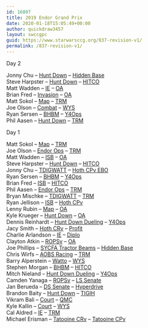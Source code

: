 ```yaml
---
id: 16807
title: 2019 Endor Grand Prix
date: 2020-01-18T15:05:49+00:00
author: quickdraw3457
layout: swccgpc
guid: https://www.starwarsccg.org/837-revision-v1/
permalink: /837-revision-v1/
---
```

Day 2

Jonny Chu – <a rel="noreferrer noopener" aria-label="Hunt Down (opens in a new tab)" href="http://71c.83c.myftpupload.com/2019-endor-grand-prix-day-2-jonny-chu-hunt-down/" target="_blank">Hunt Down</a> – <a rel="noreferrer noopener" aria-label="Hidden Base (opens in a new tab)" href="http://71c.83c.myftpupload.com/2019-endor-grand-prix-day-2-jonny-chu-hidden-base/" target="_blank">Hidden Base</a>  
Steve Harpster – <a rel="noreferrer noopener" aria-label="Hunt Down (opens in a new tab)" href="http://71c.83c.myftpupload.com/2019-endor-grand-prix-day-2-steve-harpster-hunt-down/" target="_blank">Hunt Down</a> – <a rel="noreferrer noopener" aria-label="HITCO (opens in a new tab)" href="http://71c.83c.myftpupload.com/2019-endor-grand-prix-day-2-steve-harpster-hitco/" target="_blank">HITCO</a>  
Matt Wadden – <a rel="noreferrer noopener" aria-label="IE (opens in a new tab)" href="https://www.starwarsccg.org/2019-endor-grand-prix-day-2-matt-wadden-ie/" target="_blank">IE</a> – <a rel="noreferrer noopener" aria-label="OA  (opens in a new tab)" href="https://www.starwarsccg.org/2019-endor-grand-prix-day-2-matt-wadden-oa/" target="_blank">OA </a>  
Brian Fred – <a rel="noreferrer noopener" aria-label="Invasion (opens in a new tab)" href="https://www.starwarsccg.org/2019-endor-grand-prix-day-2-brian-fred-invasion/" target="_blank">Invasion</a> – <a rel="noreferrer noopener" aria-label="OA (opens in a new tab)" href="https://www.starwarsccg.org/2019-endor-grand-prix-day-2-brian-fred-oa/" target="_blank">OA</a>  
Matt Sokol – <a rel="noreferrer noopener" aria-label="Map (opens in a new tab)" href="https://www.starwarsccg.org/2019-endor-grand-prix-day-2-matt-sokol-map/" target="_blank">Map</a> – <a rel="noreferrer noopener" aria-label="TRM (opens in a new tab)" href="https://www.starwarsccg.org/2019-endor-grand-prix-day-2-matt-sokol-trm/" target="_blank">TRM</a>  
Joe Olson – <a rel="noreferrer noopener" aria-label="Combat (opens in a new tab)" href="https://www.starwarsccg.org/2019-endor-grand-prix-day-2-joe-olson-combat/" target="_blank">Combat</a> – <a rel="noreferrer noopener" aria-label="WYS (opens in a new tab)" href="https://www.starwarsccg.org/2019-endor-grand-prix-day-2-joe-olson-wys/" target="_blank">WYS</a>  
Ryan Sersen – <a rel="noreferrer noopener" aria-label="BHBM (opens in a new tab)" href="https://www.starwarsccg.org/2019-endor-grand-prix-day-2-ryan-sersen-bhbm/" target="_blank">BHBM</a> – <a rel="noreferrer noopener" aria-label="Y4Ops (opens in a new tab)" href="https://www.starwarsccg.org/2019-endor-grand-prix-day-2-ryan-sersen-y4ops/" target="_blank">Y4Ops</a>  
Phil Aasen – <a rel="noreferrer noopener" aria-label="Hunt Down (opens in a new tab)" href="https://www.starwarsccg.org/2019-endor-grand-prix-day-2-phil-aasen-hunt-down/" target="_blank">Hunt Down</a> – <a href="https://www.starwarsccg.org/2019-endor-grand-prix-day-2-phil-aasen-trm/" target="_blank" rel="noreferrer noopener" aria-label="TRM (opens in a new tab)">TRM</a>

Day 1

Matt Sokol – <a rel="noreferrer noopener" aria-label="Map (opens in a new tab)" href="https://www.starwarsccg.org/2019-endor-grand-prix-day-1-matt-sokol-map/" target="_blank">Map</a> – <a rel="noreferrer noopener" aria-label=" (opens in a new tab)" href="https://www.starwarsccg.org/2019-endor-grand-prix-day-1-matt-sokol-trm/" target="_blank">TRM</a>  
Joe Olson – <a rel="noreferrer noopener" aria-label="Endor Ops (opens in a new tab)" href="https://www.starwarsccg.org/2019-endor-grand-prix-day-1-joe-olson-endor-ops/" target="_blank">Endor Ops</a> – <a rel="noreferrer noopener" aria-label="TRM (opens in a new tab)" href="https://www.starwarsccg.org/2019-endor-grand-prix-day-1-joe-olson-trm/" target="_blank">TRM</a>  
Matt Wadden – <a rel="noreferrer noopener" aria-label="ISB (opens in a new tab)" href="https://www.starwarsccg.org/2019-endor-grand-prix-day-1-matt-wadden-isb/" target="_blank">ISB</a> – <a rel="noreferrer noopener" aria-label="OA (opens in a new tab)" href="https://www.starwarsccg.org/2019-endor-grand-prix-day-1-matt-wadden-oa/" target="_blank">OA</a>  
Steve Harpster – <a rel="noreferrer noopener" aria-label="Hunt Down (opens in a new tab)" href="https://www.starwarsccg.org/2019-endor-grand-prix-day-1-steve-harpster-hunt-down/" target="_blank">Hunt Down</a> – <a rel="noreferrer noopener" aria-label="HITCO (opens in a new tab)" href="https://www.starwarsccg.org/2019-endor-grand-prix-day-1-steve-harpster-hitco/" target="_blank">HITCO</a>  
Jonny Chu – <a rel="noreferrer noopener" aria-label="TDIGWATT (opens in a new tab)" href="https://www.starwarsccg.org/2019-endor-grand-prix-day-1-jonny-chu-tdigwatt/" target="_blank">TDIGWATT</a> – <a rel="noreferrer noopener" aria-label="Hoth CPv EBO (opens in a new tab)" href="https://www.starwarsccg.org/2019-endor-grand-prix-day-1-jonny-chu-ebo/" target="_blank">Hoth CPv EBO</a>  
Ryan Sersen – <a rel="noreferrer noopener" aria-label="BHBM (opens in a new tab)" href="https://www.starwarsccg.org/2019-endor-grand-prix-day-1-ryan-sersen-bhbm/" target="_blank">BHBM</a> – <a rel="noreferrer noopener" aria-label="Y4Ops (opens in a new tab)" href="https://www.starwarsccg.org/2019-endor-grand-prix-day-1-ryan-sersen-yavin-4-ops/" target="_blank">Y4Ops</a>  
Brian Fred – <a rel="noreferrer noopener" aria-label="ISB (opens in a new tab)" href="https://www.starwarsccg.org/2019-endor-grand-prix-day-1-brian-fred-isb/" target="_blank">ISB</a> – <a rel="noreferrer noopener" aria-label="HITCO (opens in a new tab)" href="https://www.starwarsccg.org/2019-endor-grand-prix-day-1-brian-fred-hitco/" target="_blank">HITCO</a>  
Phil Aasen – <a rel="noreferrer noopener" aria-label="Endor Ops (opens in a new tab)" href="https://www.starwarsccg.org/2019-endor-grand-prix-day-1-phil-aasen-endor-ops/" target="_blank">Endor Ops</a> – <a rel="noreferrer noopener" aria-label="TRM (opens in a new tab)" href="https://www.starwarsccg.org/2019-endor-grand-prix-day-1-phil-aasen-trm/" target="_blank">TRM</a>  
Bryan Mischke – <a rel="noreferrer noopener" aria-label="TDIGWATT (opens in a new tab)" href="https://www.starwarsccg.org/2019-endor-grand-prix-day-1-bryan-mischke-tdigwatt/" target="_blank">TDIGWATT</a> – <a rel="noreferrer noopener" aria-label="TRM (opens in a new tab)" href="https://www.starwarsccg.org/2019-endor-grand-prix-day-1-bryan-mischke-trm/" target="_blank">TRM</a>  
Ryan Jellison – <a rel="noreferrer noopener" aria-label="ISB (opens in a new tab)" href="https://www.starwarsccg.org/2019-endor-grand-prix-day-1-ryan-jellison-isb/" target="_blank">ISB</a> – <a rel="noreferrer noopener" aria-label="Hoth CPv (opens in a new tab)" href="https://www.starwarsccg.org/2019-endor-grand-prix-day-1-ryan-jellison-hoth-cpv/" target="_blank">Hoth CPv</a>  
Lenny Rubin – <a rel="noreferrer noopener" aria-label="Map (opens in a new tab)" href="https://www.starwarsccg.org/2019-endor-grand-prix-day-1-lenny-rubin-map/" target="_blank">Map</a> – <a rel="noreferrer noopener" aria-label="OA (opens in a new tab)" href="https://www.starwarsccg.org/2019-endor-grand-prix-day-1-lenny-rubin-oa/" target="_blank">OA</a>  
Kyle Krueger – <a rel="noreferrer noopener" aria-label="Hunt Down (opens in a new tab)" href="https://www.starwarsccg.org/2019-endor-grand-prix-day-1-kyle-krueger-hunt-down/" target="_blank">Hunt Down</a> – <a rel="noreferrer noopener" aria-label="OA (opens in a new tab)" href="https://www.starwarsccg.org/2019-endor-grand-prix-day-1-kyle-krueger-oa/" target="_blank">OA</a>  
Dennis Reinhardt – <a rel="noreferrer noopener" aria-label="Hunt Down Dueling (opens in a new tab)" href="https://www.starwarsccg.org/2019-endor-grand-prix-day-1-dennis-reinhardt-hunt-down-dueling/" target="_blank">Hunt Down Dueling</a> – <a rel="noreferrer noopener" aria-label="Y4Ops (opens in a new tab)" href="https://www.starwarsccg.org/2019-endor-grand-prix-day-1-dennis-reinhardt-yavin-4-ops/" target="_blank">Y4Ops</a>  
Jacy Smith – <a rel="noreferrer noopener" aria-label="Hoth CRv (opens in a new tab)" href="https://www.starwarsccg.org/2019-endor-grand-prix-day-1-jacy-smith-hoth-crv/" target="_blank">Hoth CRv</a> – <a rel="noreferrer noopener" aria-label="Profit (opens in a new tab)" href="https://www.starwarsccg.org/2019-endor-grand-prix-day-1-jacy-smith-profit/" target="_blank">Profit</a>  
Charlie Arlandson – <a rel="noreferrer noopener" aria-label="IE (opens in a new tab)" href="https://www.starwarsccg.org/2019-endor-grand-prix-day-1-charlie-arlandson-ie/" target="_blank">IE</a> – <a rel="noreferrer noopener" aria-label="Diplo (opens in a new tab)" href="https://www.starwarsccg.org/2019-endor-grand-prix-day-1-charlie-arlandson-diplo/" target="_blank">Diplo</a>  
Clayton Atkin – <a rel="noreferrer noopener" aria-label="ROPSv (opens in a new tab)" href="https://www.starwarsccg.org/2019-endor-grand-prix-day-1-clayton-atkin-rops-v/" target="_blank">ROPSv</a> – <a rel="noreferrer noopener" aria-label="OA (opens in a new tab)" href="https://www.starwarsccg.org/2019-endor-grand-prix-day-1-clayton-atkin-oa/" target="_blank">OA</a>  
Joe Phillips – <a rel="noreferrer noopener" aria-label="SYCFA Tractor Beams (opens in a new tab)" href="https://www.starwarsccg.org/2019-endor-grand-prix-day-1-joe-phillips-sycfa-tractor-beams/" target="_blank">SYCFA Tractor Beams</a> – <a rel="noreferrer noopener" aria-label="Hidden Base (opens in a new tab)" href="https://www.starwarsccg.org/2019-endor-grand-prix-day-1-joe-phillips-hidden-base/" target="_blank">Hidden Base</a>  
Chris Wirfs – <a rel="noreferrer noopener" aria-label="AOBS Racing (opens in a new tab)" href="https://www.starwarsccg.org/2019-endor-grand-prix-day-1-chris-wirfs-aobs-racing/" target="_blank">AOBS Racing</a> – <a rel="noreferrer noopener" aria-label="TRM (opens in a new tab)" href="https://www.starwarsccg.org/2019-endor-grand-prix-day-1-chris-wirfs-trm/" target="_blank">TRM</a>  
Barry Alperstein – <a rel="noreferrer noopener" aria-label="Watto (opens in a new tab)" href="https://www.starwarsccg.org/2019-endor-grand-prix-day-1-barry-alperstein-watto/" target="_blank">Watto</a> – <a rel="noreferrer noopener" aria-label="WYS (opens in a new tab)" href="https://www.starwarsccg.org/2019-endor-grand-prix-day-1-barry-alperstein-wys/" target="_blank">WYS</a>  
Stephen Morgan – <a rel="noreferrer noopener" aria-label="BHBM (opens in a new tab)" href="https://www.starwarsccg.org/2019-endor-grand-prix-day-1-stephen-morgan-bhbm/" target="_blank">BHBM</a> – <a rel="noreferrer noopener" aria-label="HITCO (opens in a new tab)" href="https://www.starwarsccg.org/2019-endor-grand-prix-day-1-stephen-morgan-hitco/" target="_blank">HITCO</a>  
Mitch Nieland – <a rel="noreferrer noopener" aria-label="Hunt Down Dueling (opens in a new tab)" href="https://www.starwarsccg.org/2019-endor-grand-prix-day-1-mitch-nieland-hunt-down-dueling/" target="_blank">Hunt Down Dueling</a> – <a rel="noreferrer noopener" aria-label="Y4Ops (opens in a new tab)" href="https://www.starwarsccg.org/2019-endor-grand-prix-day-1-mitch-nieland-yavin-4-ops/" target="_blank">Y4Ops</a>  
Camden Yanaga – <a rel="noreferrer noopener" aria-label="ROPSv (opens in a new tab)" href="https://www.starwarsccg.org/2019-endor-grand-prix-day-1-camden-yanaga-rops-v/" target="_blank">ROPSv</a> – <a rel="noreferrer noopener" aria-label="LS Senate (opens in a new tab)" href="https://www.starwarsccg.org/2019-endor-grand-prix-day-1-camden-yanaga-ls-senate/" target="_blank">LS Senate</a>  
Jan Berueda – <a rel="noreferrer noopener" aria-label="DS Senate (opens in a new tab)" href="https://www.starwarsccg.org/2019-endor-grand-prix-day-1-jan-berueda-ds-senate/" target="_blank">DS Senate</a> – <a rel="noreferrer noopener" aria-label="Hyperdrive (opens in a new tab)" href="https://www.starwarsccg.org/2019-endor-grand-prix-day-1-jan-berueda-hyperdrive/" target="_blank">Hyperdrive</a>  
Brandon Baity – <a rel="noreferrer noopener" aria-label="Hunt Down (opens in a new tab)" href="https://www.starwarsccg.org/2019-endor-grand-prix-day-1-brandon-baity-hunt-down/" target="_blank">Hunt Down</a> – <a rel="noreferrer noopener" aria-label="TIGIH (opens in a new tab)" href="https://www.starwarsccg.org/2019-endor-grand-prix-day-1-brandon-baity-tigih/" target="_blank">TIGIH</a>  
Vikram Bali – <a rel="noreferrer noopener" aria-label="Court (opens in a new tab)" href="https://www.starwarsccg.org/2019-endor-grand-prix-day-1-vikram-bali-court/" target="_blank">Court</a> – <a rel="noreferrer noopener" aria-label="QMC (opens in a new tab)" href="https://www.starwarsccg.org/2019-endor-grand-prix-day-1-vikram-bali-qmc/" target="_blank">QMC</a>  
Kyle Kallin – <a rel="noreferrer noopener" aria-label="Court (opens in a new tab)" href="https://www.starwarsccg.org/2019-endor-grand-prix-day-1-kyle-kallin-court/" target="_blank">Court</a> – <a rel="noreferrer noopener" aria-label="WYS (opens in a new tab)" href="https://www.starwarsccg.org/2019-endor-grand-prix-day-1-kyle-kallin-wys/" target="_blank">WYS</a>  
Cal Aldred – <a rel="noreferrer noopener" aria-label="IE (opens in a new tab)" href="https://www.starwarsccg.org/2019-endor-grand-prix-day-1-cal-aldred-ie/" target="_blank">IE</a> – <a rel="noreferrer noopener" aria-label="TRM (opens in a new tab)" href="https://www.starwarsccg.org/2019-endor-grand-prix-day-1-cal-aldred-trm/" target="_blank">TRM</a>  
Michael Erisman – <a rel="noreferrer noopener" aria-label="Tatooine CRv (opens in a new tab)" href="https://www.starwarsccg.org/2019-endor-grand-prix-day-1-michael-erisman-tatooine-cr-v/" target="_blank">Tatooine CRv</a> – <a href="https://www.starwarsccg.org/2019-endor-grand-prix-day-1-michael-erisman-tatooine-cp-v/" target="_blank" rel="noreferrer noopener" aria-label="Tatooine CPv (opens in a new tab)">Tatooine CPv</a>